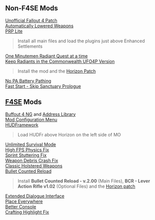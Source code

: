 ## Non-F4SE Mods
[Unofficial Fallout 4 Patch](https://www.nexusmods.com/fallout4/mods/4598)\
[Automatically Lowered Weapons](https://www.nexusmods.com/fallout4/mods/20093)\
[PRP Lite](https://www.nexusmods.com/fallout4/mods/64405)
>Install all main files and load the plugins just above Enhanced Settlements

[One Minutemen Radiant Quest at a time](https://www.nexusmods.com/fallout4/mods/22296)\
[Keep Radiants in the Commonwealth UFO4P Version](https://www.nexusmods.com/fallout4/mods/56089)
>Install the mod and the [Horizon Patch](https://www.nexusmods.com/fallout4/mods/69033)

[No PA Battery Pathing](https://www.nexusmods.com/fallout4/mods/33080)\
[Fast Start - Skip Sanctuary Prologue](https://www.nexusmods.com/fallout4/mods/57101)

## [F4SE](https://www.nexusmods.com/fallout4/mods/42147) Mods
[Buffout 4 NG](https://www.nexusmods.com/fallout4/mods/64880) and [Address Library](https://www.nexusmods.com/fallout4/mods/47327)\
[Mod Configuration Menu](https://www.nexusmods.com/fallout4/mods/21497)\
[HUDFramework](https://www.nexusmods.com/fallout4/mods/20309)
>Load HUDFr above Horizon on the left side of MO

[Unlimited Survival Mode](https://www.nexusmods.com/fallout4/mods/26163)\
[High FPS Physics Fix](https://www.nexusmods.com/fallout4/mods/44798)\
[Sprint Stuttering Fix](https://www.nexusmods.com/fallout4/mods/47760)\
[Weapon Debris Crash Fix](https://www.nexusmods.com/fallout4/mods/48078)\
[Classic Holstered Weapons](https://www.nexusmods.com/fallout4/mods/46101)\
[Bullet Counted Reload](https://www.nexusmods.com/fallout4/mods/41178)
>Install **Bullet Counted Reload - v.2.00** (Main Files), **BCR - Lever Action Rifle v1.02** (Optional Files) and the [Horizon patch](https://www.nexusmods.com/fallout4/mods/45120)

[Extended Dialogue Interface](https://www.nexusmods.com/fallout4/mods/27216)\
[Place Everywhere](https://www.nexusmods.com/fallout4/mods/9424)\
[Better Console](https://www.nexusmods.com/fallout4/mods/26582)\
[Crafting Highlight Fix](https://www.nexusmods.com/fallout4/mods/27479)